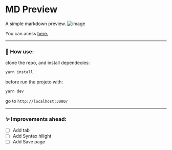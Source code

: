 # MD Preview

A simple markdown preview. 
![image](https://user-images.githubusercontent.com/12598468/190874400-dd696624-4aaa-4f31-b65b-a7d1c840cf05.png)

You can acess [here.](https://md-preview-iorjunior.vercel.app/)
___________________
### :electric_plug: How use:
clone the repo, and install dependecies:

```sh
yarn install
```

before run the projeto with: 

```sh
yarn dev
```
go to `http://localhost:3000/`
___________________
### ✨ Improvements ahead:

- [ ] Add tab
- [ ] Add Syntax hilight
- [ ] Add Save page
